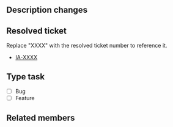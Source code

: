 ## Description changes

## Resolved ticket
Replace "XXXX" with the resolved ticket number to reference it.

* [IA-XXXX](https://tesis-ia.atlassian.net/browse/IA-XXXX)

## Type task
- [ ] Bug
- [ ] Feature

## Related members 
